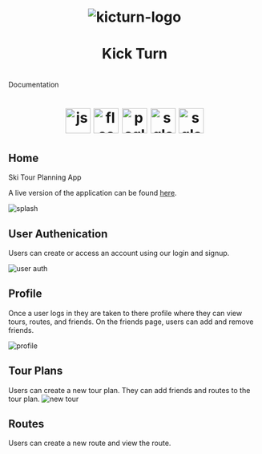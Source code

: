 <h1 align="center">
<img src="https://user-images.githubusercontent.com/43125443/105048844-41db9280-5a29-11eb-9148-db613f3e84b9.png" alt="kicturn-logo"> 
<h1 align="center">Kick Turn</h1>
<br>
  Documentation
</h1>
<h1 align="center">
  <img src="https://cdn.worldvectorlogo.com/logos/react.svg" alt="js-logo" width="50">
  <img src="https://i.ibb.co/d2HFVkR/kisspng-flask-by-example-web-framework-python-bottle-sebastian-estenssoro-5b6c0aa33b3b57-91701197153.png" alt="flask-logo" width="50">
  <img src="https://i.ibb.co/VpGfh8w/icons8-postgresql-96-1.png" alt="psql-logo" width="50">
  <img src="https://hakin9.org/wp-content/uploads/2019/08/connect-a-flask-app-to-a-mysql-database-with-sqlalchemy-and-pymysql.jpg" alt="sqlalchemy-logo" width="50">
  <img src="https://cdn.vox-cdn.com/thumbor/fbrTLtxuP2D29o8VJUaE-u3NKfU=/0x0:792x613/1200x800/filters:focal(300x237:426x363)/cdn.vox-cdn.com/uploads/chorus_image/image/59850273/Docker_logo_011.0.png" alt="sqlalchemy-logo" width="50">
</h1>

## Home
Ski Tour Planning App
<br>

A live version of the application can be found [here](https://kickturn.herokuapp.com/).

![splash](https://user-images.githubusercontent.com/43125443/105049492-ee1d7900-5a29-11eb-8a56-19b2857d1f94.png)

## User Authenication

Users can create or access an account using our login and signup. 

![user auth](https://user-images.githubusercontent.com/43125443/105049779-3fc60380-5a2a-11eb-9381-e0f75839194c.png)


## Profile

Once a user logs in they are taken to there profile where they can view tours, routes, and friends. On the friends page, users can add and remove friends.

![profile](https://user-images.githubusercontent.com/43125443/105050118-ac410280-5a2a-11eb-8c43-b27c6f2b58e3.png)

## Tour Plans

Users can create a new tour plan. They can add friends and routes to the tour plan.
![new tour](https://user-images.githubusercontent.com/43125443/105050253-d4306600-5a2a-11eb-8c7a-afa3861b7001.png)

## Routes

Users can create a new route and view the route.
